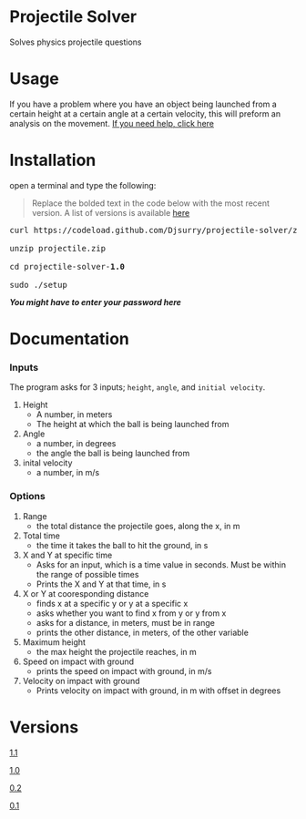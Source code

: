 # Projectile Solver
Solves physics projectile questions

# Usage
If you have a problem where you have an object being launched from a certain height at a certain angle at a certain velocity, this will preform an analysis on the movement. [If you need help, click here](#Documentation)

# Installation
open a terminal and type the following: <br>

> Replace the bolded text in the code below with the most recent version. A list of versions is available [here](#Versions)

<pre>
curl https://codeload.github.com/Djsurry/projectile-solver/zip/v<b>1.0</b> --output projectile.zip<br>
unzip projectile.zip <br>
cd projectile-solver-<b>1.0</b> <br>
sudo ./setup
</pre>
***You might have to enter your password here***

# Documentation
### Inputs
The program asks for 3 inputs; `height`, `angle`, and `initial velocity`.
1. Height
   * A number, in meters
   * The height at which the ball is being launched from
2. Angle
   * a number, in degrees
   * the angle the ball is being launched from
3. inital velocity
   * a number, in m/s

### Options
1. Range
   * the total distance the projectile goes, along the x, in m
2. Total time
   * the time it takes the ball to hit the ground, in s
3. X and Y at specific time
   * Asks for an input, which is a time value in seconds. Must be within the range of possible times
   * Prints the X and Y at that time, in s
4. X or Y at cooresponding distance
   * finds x at a specific y or y at a specific x
   * asks whether you want to find x from y or y from x
   * asks for a distance, in meters, must be in range
   * prints the other distance, in meters, of the other variable
5. Maximum height
   * the max height the projectile reaches, in m
6. Speed on impact with ground
   * prints the speed on impact with ground, in m/s
7. Velocity on impact with ground
   * Prints velocity on impact with ground, in m with offset in degrees 


# Versions

[1.1](https://github.com/Djsurry/projectile-solver/releases/tag/v1.1)

[1.0](https://github.com/Djsurry/projectile-solver/releases/tag/v1.0)

[0.2](https://github.com/Djsurry/projectile-solver/releases/tag/v0.2)

[0.1](https://github.com/Djsurry/projectile-solver/releases/tag/v0.1)





